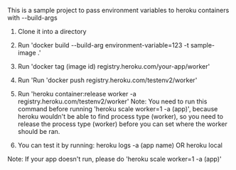 This is a sample project to pass environment variables to heroku containers with --build-args

1) Clone it into a directory

2) Run 'docker build --build-arg environment-variable=123 -t sample-image .'

3) Run 'docker tag (image id) registry.heroku.com/your-app/worker'

4) Run 'Run 'docker push registry.heroku.com/testenv2/worker'

5) Run 'heroku container:release worker -a registry.heroku.com/testenv2/worker' Note: You need to run this command before running 'heroku scale worker=1 -a (app)', because heroku wouldn't be able to find process type (worker), so you need to release the process type (worker) before you can set where the worker should be ran.

6) You can test it by running: heroku logs -a (app name) OR heroku local

Note: If your app doesn't run, please do 'heroku scale worker=1 -a (app)'
